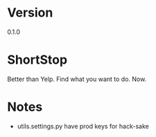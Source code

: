Version
=======
0.1.0

ShortStop
============
Better than Yelp. Find what you want to do. Now.





Notes
======
* utils.settings.py have prod keys for hack-sake



